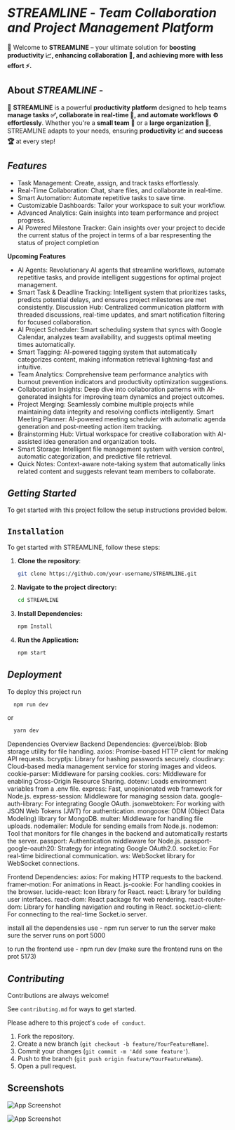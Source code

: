 
# ***_STREAMLINE_*** - *Team Collaboration and Project Management Platform*


🚀 Welcome to **STREAMLINE** – your ultimate solution for **boosting productivity 📈, enhancing collaboration 🤝, and achieving more with less effort ⚡.**
## About ***STREAMLINE*** -

🚀 **STREAMLINE** is a powerful **productivity platform** designed to help teams **manage tasks ✅, collaborate in real-time 💬, and automate workflows ⚙️ effortlessly**. Whether you're a **small team 👥** or a **large organization 🏢**, STREAMLINE adapts to your needs, ensuring **productivity 📈 and success 🏆** at every step!
## ***Features***

- Task Management: Create, assign, and track tasks effortlessly.
- Real-Time Collaboration: Chat, share files, and collaborate in real-time.
- Smart Automation: Automate repetitive tasks to save time.
- Customizable Dashboards: Tailor your workspace to suit your workflow.
- Advanced Analytics: Gain insights into team performance and project progress.
- AI Powered Milestone Tracker: Gain insights over your project to decide the current status of the project in terms of a bar respresenting the status of project completion

**Upcoming Features** 

- AI Agents: Revolutionary AI agents that streamline workflows, automate repetitive tasks, and provide intelligent suggestions for optimal project management.
- Smart Task & Deadline Tracking: Intelligent system that prioritizes tasks, predicts potential delays, and ensures project milestones are met consistently.
Discussion Hub: Centralized communication platform with threaded discussions, real-time updates, and smart notification filtering for focused collaboration.
- AI Project Scheduler: Smart scheduling system that syncs with Google Calendar, analyzes team availability, and suggests optimal meeting times automatically.
- Smart Tagging: AI-powered tagging system that automatically categorizes content, making information retrieval lightning-fast and intuitive.
- Team Analytics: Comprehensive team performance analytics with burnout prevention indicators and productivity optimization suggestions.
- Collaboration Insights: Deep dive into collaboration patterns with AI-generated insights for improving team dynamics and project outcomes.
- Project Merging: Seamlessly combine multiple projects while maintaining data integrity and resolving conflicts intelligently.
Smart Meeting Planner: AI-powered meeting scheduler with automatic agenda generation and post-meeting action item tracking.
- Brainstorming Hub: Virtual workspace for creative collaboration with AI-assisted idea generation and organization tools.
- Smart Storage: Intelligent file management system with version control, automatic categorization, and predictive file retrieval.
- Quick Notes: Context-aware note-taking system that automatically links related content and suggests relevant team members to collaborate.


## ***Getting Started***

To get started with this project follow the setup instructions provided below.




## ```Installation```
To get started with STREAMLINE, follow these steps:

1. **Clone the repository**:
   ```bash
   git clone https://github.com/your-username/STREAMLINE.git


2. **Navigate to the project directory:**
   ```bash
   cd STREAMLINE

3. **Install Dependencies:**
   ```bash
   npm Install

4. **Run the Application:**
   ```bash
   npm start


## ***Deployment***

To deploy this project run

```bash
  npm run dev
```
 or 
```bash
  yarn dev
```
Dependencies Overview
Backend Dependencies:
@vercel/blob: Blob storage utility for file handling.
axios: Promise-based HTTP client for making API requests.
bcryptjs: Library for hashing passwords securely.
cloudinary: Cloud-based media management service for storing images and videos.
cookie-parser: Middleware for parsing cookies.
cors: Middleware for enabling Cross-Origin Resource Sharing.
dotenv: Loads environment variables from a .env file.
express: Fast, unopinionated web framework for Node.js.
express-session: Middleware for managing session data.
google-auth-library: For integrating Google OAuth.
jsonwebtoken: For working with JSON Web Tokens (JWT) for authentication.
mongoose: ODM (Object Data Modeling) library for MongoDB.
multer: Middleware for handling file uploads.
nodemailer: Module for sending emails from Node.js.
nodemon: Tool that monitors for file changes in the backend and automatically restarts the server.
passport: Authentication middleware for Node.js.
passport-google-oauth20: Strategy for integrating Google OAuth2.0.
socket.io: For real-time bidirectional communication.
ws: WebSocket library for WebSocket connections.


Frontend Dependencies:
axios: For making HTTP requests to the backend.
framer-motion: For animations in React.
js-cookie: For handling cookies in the browser.
lucide-react: Icon library for React.
react: Library for building user interfaces.
react-dom: React package for web rendering.
react-router-dom: Library for handling navigation and routing in React.
socket.io-client: For connecting to the real-time Socket.io server.

install all the dependensies 
use -  npm run server to run the server make sure the server runs on port 5000

to run the frontend 
use - npm run dev (make sure the frontend runs on the prot 5173)





## ***Contributing***

Contributions are always welcome!

See `contributing.md` for ways to get started.

Please adhere to this project's `code of conduct`.

1. Fork the repository.
2. Create a new branch (`git checkout -b feature/YourFeatureName`).
3. Commit your changes (`git commit -m 'Add some feature'`).
4. Push to the branch (`git push origin feature/YourFeatureName`).
5. Open a pull request.

## Screenshots

![App Screenshot](https://imgur.com/zh8A4Qv)

![App Screenshot](https://imgur.com/undefined)

